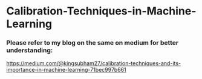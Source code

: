 # Calibration-Techniques-in-Machine-Learning

### Please refer to my blog on the same on medium for better understanding:

https://medium.com/@kingsubham27/calibration-techniques-and-its-importance-in-machine-learning-71bec997b661
